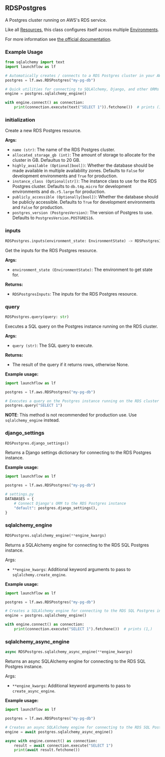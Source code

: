 ## RDSPostgres

A Postgres cluster running on AWS's RDS service.

Like all [Resources](/docs/concepts/resources), this class configures itself across multiple [Environments](/docs/concepts/environments).

For more information see [the official documentation](https://docs.aws.amazon.com/rds/).

### Example Usage
```python
from sqlalchemy import text
import launchflow as lf

# Automatically creates / connects to a RDS Postgres cluster in your AWS account
postgres = lf.aws.RDSPostgres("my-pg-db")

# Quick utilities for connecting to SQLAlchemy, Django, and other ORMs
engine = postgres.sqlalchemy_engine()

with engine.connect() as connection:
    print(connection.execute(text("SELECT 1")).fetchone())  # prints (1,)
```

### initialization

Create a new RDS Postgres resource.

**Args:**
- `name (str)`: The name of the RDS Postgres cluster.
- `allocated_storage_gb (int)`: The amount of storage to allocate for the cluster in GB. Defaultus to 20 GB.
- `highly_available (Optional[bool])`: Whether the database should be made available in multiple availability zones. Defaults to `False` for development environments and `True` for production.
- `instance_class (Optional[str])`: The instance class to use for the RDS Postgres cluster. Defaults to `db.t4g.micro` for development environments and `db.r5.large` for production.
- `publicly_accessible (Optionally[bool])`: Whether the database should be publicly accessible. Defaults to `True` for development environments and `False` for production.
- `postgres_version (PostgresVersion)`: The version of Postgres to use. Defaults to `PostgresVersion.POSTGRES16`.

### inputs

```python
RDSPostgres.inputs(environment_state: EnvironmentState) -> RDSPostgresInputs
```

Get the inputs for the RDS Postgres resource.

**Args:**
- `environment_state (EnvironmentState)`: The environment to get state for.

**Returns:**
- `RDSPostgresInputs`: The inputs for the RDS Postgres resource.

### query

```python
RDSPostgres.query(query: str)
```

Executes a SQL query on the Postgres instance running on the RDS cluster.

**Args:**
- `query (str)`: The SQL query to execute.

**Returns:**
- The result of the query if it returns rows, otherwise None.

**Example usage:**
```python
import launchflow as lf

postgres = lf.aws.RDSPostgres("my-pg-db")

# Executes a query on the Postgres instance running on the RDS cluster
postgres.query("SELECT 1")
```

**NOTE**: This method is not recommended for production use. Use `sqlalchemy_engine` instead.

### django\_settings

```python
RDSPostgres.django_settings()
```

Returns a Django settings dictionary for connecting to the RDS Postgres instance.

**Example usage:**
```python
import launchflow as lf

postgres = lf.aws.RDSPostgres("my-pg-db")

# settings.py
DATABASES = {
    # Connect Django's ORM to the RDS Postgres instance
    "default": postgres.django_settings(),
}
```

### sqlalchemy\_engine

```python
RDSPostgres.sqlalchemy_engine(**engine_kwargs)
```

Returns a SQLAlchemy engine for connecting to the RDS SQL Postgres instance.

Args:
- `**engine_kwargs`: Additional keyword arguments to pass to `sqlalchemy.create_engine`.

**Example usage:**
```python
import launchflow as lf

postgres = lf.aws.RDSPostgres("my-pg-db")

# Creates a SQLAlchemy engine for connecting to the RDS SQL Postgres instance
engine = postgres.sqlalchemy_engine()

with engine.connect() as connection:
    print(connection.execute("SELECT 1").fetchone())  # prints (1,)
```

### sqlalchemy\_async\_engine

```python
async RDSPostgres.sqlalchemy_async_engine(**engine_kwargs)
```

Returns an async SQLAlchemy engine for connecting to the RDS SQL Postgres instance.

Args:
- `**engine_kwargs`: Additional keyword arguments to pass to `create_async_engine`.

**Example usage:**
```python
import launchflow as lf

postgres = lf.aws.RDSPostgres("my-pg-db")

# Creates an async SQLAlchemy engine for connecting to the RDS SQL Postgres instance
engine = await postgres.sqlalchemy_async_engine()

async with engine.connect() as connection:
    result = await connection.execute("SELECT 1")
    print(await result.fetchone())
```
